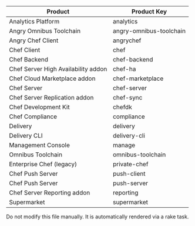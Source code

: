 | Product | Product Key  |
| ------- | ------------ |
| Analytics Platform | analytics |
| Angry Omnibus Toolchain | angry-omnibus-toolchain |
| Angry Chef Client | angrychef |
| Chef Client | chef |
| Chef Backend | chef-backend |
| Chef Server High Availability addon | chef-ha |
| Chef Cloud Marketplace addon | chef-marketplace |
| Chef Server | chef-server |
| Chef Server Replication addon | chef-sync |
| Chef Development Kit | chefdk |
| Chef Compliance | compliance |
| Delivery | delivery |
| Delivery CLI | delivery-cli |
| Management Console | manage |
| Omnibus Toolchain | omnibus-toolchain |
| Enterprise Chef (legacy) | private-chef |
| Chef Push Server | push-client |
| Chef Push Server | push-server |
| Chef Server Reporting addon | reporting |
| Supermarket | supermarket |

Do not modify this file manually. It is automatically rendered via a rake task.
